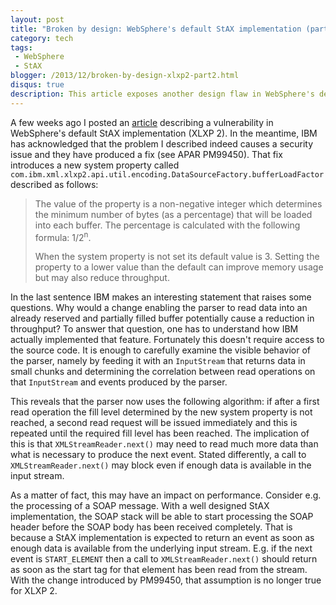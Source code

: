 ```yaml
---
layout: post
title: "Broken by design: WebSphere's default StAX implementation (part 2)"
category: tech
tags:
 - WebSphere
 - StAX
blogger: /2013/12/broken-by-design-xlxp2-part2.html
disqus: true
description: This article exposes another design flaw in WebSphere's default StAX implementation (XLXP 2).
---
```


A few weeks ago I posted an [article](/2013/10/11/broken-by-design-xlxp2.html) describing a vulnerability in WebSphere's default
StAX implementation (XLXP 2). In the meantime, IBM has acknowledged that the problem I described indeed causes a security issue
and they have produced a fix (see APAR PM99450). That fix introduces a new system property called
`com.ibm.xml.xlxp2.api.util.encoding.DataSourceFactory.bufferLoadFactor` described as follows:

> The value of the property is a non-negative integer which determines the minimum number of bytes (as a percentage) that will be
> loaded into each buffer. The percentage is calculated with the following formula: 1/2<sup>n</sup>.
>
> When the system property is not set its default value is 3. Setting the property to a lower value than the default can improve
> memory usage but may also reduce throughput.

In the last sentence IBM makes an interesting statement that raises some questions. Why would a change enabling the parser to read
data into an already reserved and partially filled buffer potentially cause a reduction in throughput? To answer that question, one
has to understand how IBM actually implemented that feature. Fortunately this doesn't require access to the source code. It is
enough to carefully examine the visible behavior of the parser, namely by feeding it with an `InputStream` that returns data in
small chunks and determining the correlation between read operations on that `InputStream` and events produced by the parser.

This reveals that the parser now uses the following algorithm: if after a first read operation the fill level determined by the
new system property is not reached, a second read request will be issued immediately and this is repeated until the required fill
level has been reached. The implication of this is that `XMLStreamReader.next()` may need to read much more data than what is
necessary to produce the next event. Stated differently, a call to `XMLStreamReader.next()` may block even if enough data is
available in the input stream.

As a matter of fact, this may have an impact on performance. Consider e.g. the processing of a SOAP message. With a well designed
StAX implementation, the SOAP stack will be able to start processing the SOAP header before the SOAP body has been received
completely. That is because a StAX implementation is expected to return an event as soon as enough data is available from the
underlying input stream. E.g. if the next event is `START_ELEMENT` then a call to `XMLStreamReader.next()` should return as soon
as the start tag for that element has been read from the stream. With the change introduced by PM99450, that assumption is no
longer true for XLXP 2.
